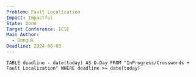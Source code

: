 ```yaml
---
Problem: Fault Localization
Impact: Impactful
State: Done
Target Conference: ICSE
Main Author:
  - Donguk
Deadline: 2024-08-03
---
```


```dataview 
TABLE deadline - date(today) AS D-Day FROM "InProgress/Crosswords + Fault Localization" WHERE deadline >= date(today) 
```





